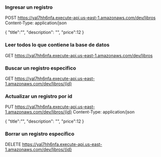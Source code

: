 ### Ingresar un registro
POST https://yal7hh6nfa.execute-api.us-east-1.amazonaws.com/dev/libros
Content-Type: application/json

{
	"title":"",
	"description": "", 
	"price":12
}

### Leer todos lo que contiene la base de datos
GET  https://yal7hh6nfa.execute-api.us-east-1.amazonaws.com/dev/libros


### Buscar un registro especifico
GET https://yal7hh6nfa.execute-api.us-east-1.amazonaws.com/dev/libros/{id}

### Actualizar un registro por id
PUT https://yal7hh6nfa.execute-api.us-east-1.amazonaws.com/dev/libros/{id}
Content-Type: application/json

{
	"title":"",
	"description": "",
	"price":12
}

### Borrar un registro específico
DELETE https://yal7hh6nfa.execute-api.us-east-1.amazonaws.com/dev/libros/{id}

